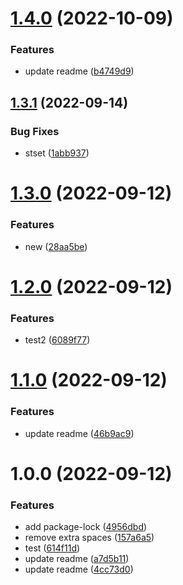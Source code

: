 # [1.4.0](https://github.com/ehabzaki/release/compare/v1.3.1...v1.4.0) (2022-10-09)


### Features

* update readme ([b4749d9](https://github.com/ehabzaki/release/commit/b4749d90e5ebce6a628c5496524ac4de46c633b3))

## [1.3.1](https://github.com/ehabzaki/release/compare/v1.3.0...v1.3.1) (2022-09-14)


### Bug Fixes

* stset ([1abb937](https://github.com/ehabzaki/release/commit/1abb937c59112f01e639b0a616d6d25d30b48aaa))

# [1.3.0](https://github.com/ehabzaki/release/compare/v1.2.0...v1.3.0) (2022-09-12)


### Features

* new ([28aa5be](https://github.com/ehabzaki/release/commit/28aa5be3f49180940b499769b7bbac8aab8189f5))

# [1.2.0](https://github.com/ehabzaki/release/compare/v1.1.0...v1.2.0) (2022-09-12)


### Features

* test2 ([6089f77](https://github.com/ehabzaki/release/commit/6089f772c4a6bb98da51d2588b4e12b41142304a))

# [1.1.0](https://github.com/ehabzaki/release/compare/v1.0.0...v1.1.0) (2022-09-12)


### Features

* update readme ([46b9ac9](https://github.com/ehabzaki/release/commit/46b9ac95c9b152d40328f063ea4716965efe6c88))

# 1.0.0 (2022-09-12)


### Features

* add package-lock ([4956dbd](https://github.com/ehabzaki/release/commit/4956dbde4255c3a7f412efa0f97622bd63a83fae))
* remove extra spaces ([157a6a5](https://github.com/ehabzaki/release/commit/157a6a55c465f9921df9ab36f3eeb81d6f47be8e))
* test ([614f11d](https://github.com/ehabzaki/release/commit/614f11d560f48b50063a36e4f8bcb3697d0e01e3))
* update readme ([a7d5b11](https://github.com/ehabzaki/release/commit/a7d5b118cb182335ef544b19690b9f1a3c8bd39f))
* update readme ([4cc73d0](https://github.com/ehabzaki/release/commit/4cc73d0439a7bc95c9a91605be023b5e43a131eb))
